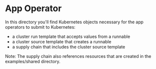 # App Operator

In this directory you'll find Kubernetes objects necessary for the app
operators to submit to Kubernetes:

- a cluster run template that accepts values from a runnable
- a cluster source template that creates a runnable
- a supply chain that includes the cluster source template

Note: The supply chain also references resources that are created in the examples/shared
directory.
